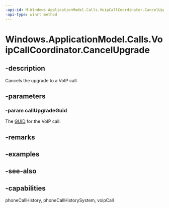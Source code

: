 ```yaml
---
-api-id: M:Windows.ApplicationModel.Calls.VoipCallCoordinator.CancelUpgrade(System.Guid)
-api-type: winrt method
---
```


<!-- Method syntax
public void CancelUpgrade(System.Guid callUpgradeGuid)
-->

# Windows.ApplicationModel.Calls.VoipCallCoordinator.CancelUpgrade

## -description
Cancels the upgrade to a VoIP call.

## -parameters
### -param callUpgradeGuid
The [GUID](/windows/win32/api/guiddef/ns-guiddef-guid) for the VoIP call.

## -remarks

## -examples

## -see-also

## -capabilities
phoneCallHistory, phoneCallHistorySystem, voipCall
